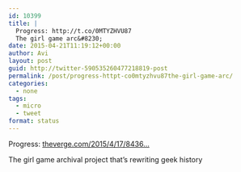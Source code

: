 ```yaml
---
id: 10399
title: |
  Progress: http://t.co/0MTYZHVU87
  The girl game arc&#8230;
date: 2015-04-21T11:19:12+00:00
author: Avi
layout: post
guid: http://twitter-590535260477218819-post
permalink: /post/progress-httpt-co0mtyzhvu87the-girl-game-arc/
categories:
  - none
tags:
  - micro
  - tweet
format: status
---
```

Progress: [theverge.com/2015/4/17/8436…](http://www.theverge.com/2015/4/17/8436439/theresa-duncan-chop-suey-cd-rom-preservation)
  
The girl game archival project that’s rewriting geek history